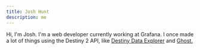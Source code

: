 ```yaml
---
title: Josh Hunt
description: me
---
```

Hi, I'm Josh. I'm a web developer currently working at Grafana. I once made a lot of things using the Destiny 2 API, like [Destiny Data Explorer](https://data.destinysets.com/) and [Ghost.](https://ghostoverlay.com/)